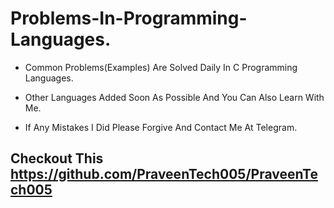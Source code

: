 # Problems-In-Programming-Languages.
- Common Problems(Examples) Are Solved Daily In C Programming Languages.

- Other Languages Added Soon As Possible And You Can Also Learn With Me.
- If Any Mistakes I Did Please Forgive And Contact Me At Telegram.

## Checkout This https://github.com/PraveenTech005/PraveenTech005
